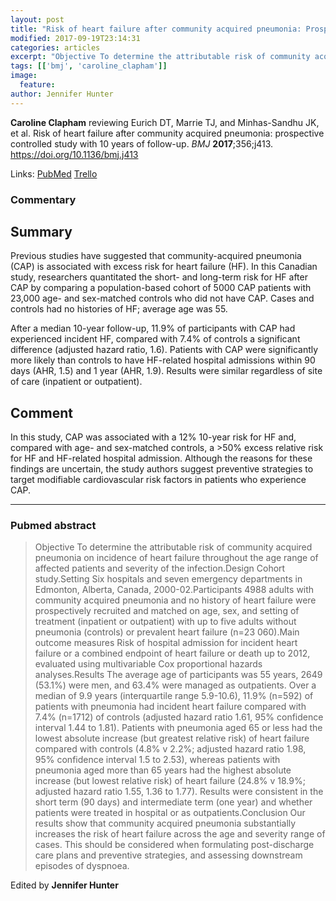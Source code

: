 ```yaml
---
layout: post
title: "Risk of heart failure after community acquired pneumonia: Prospective controlled study with 10 years of follow-up"
modified: 2017-09-19T23:14:31
categories: articles
excerpt: "Objective To determine the attributable risk of community acquired pneumonia on incidence of heart failure throughout the age range of affected patients and severity of the infection.Design Cohort study.Setting Six (Reviewed by Caroline Clapham)"
tags: [['bmj', 'caroline_clapham']]
image:
  feature:
author: Jennifer Hunter
---
```


__Caroline Clapham__ reviewing Eurich DT, Marrie TJ, and Minhas-Sandhu JK, et al. Risk of heart failure after community acquired pneumonia: prospective controlled study with 10 years of follow-up. _BMJ_ **2017**;356;j413. https://doi.org/10.1136/bmj.j413

Links: [PubMed](https://www.ncbi.nlm.nih.gov/pubmed/?term=28193610) [Trello](https://trello.com/c/loMGT426)

### Commentary

## Summary

Previous studies have suggested that community-acquired pneumonia (CAP) is associated with excess risk for heart failure (HF). In this Canadian study, researchers quantitated the short- and long-term risk for HF after CAP by comparing a population-based cohort of 5000 CAP patients with 23,000 age- and sex-matched controls who did not have CAP. Cases and controls had no histories of HF; average age was 55.

After a median 10-year follow-up, 11.9% of participants with CAP had experienced incident HF, compared with 7.4% of controls  a significant difference (adjusted hazard ratio, 1.6). Patients with CAP were significantly more likely than controls to have HF-related hospital admissions within 90 days (AHR, 1.5) and 1 year (AHR, 1.9). Results were similar regardless of site of care (inpatient or outpatient).

## Comment

In this study, CAP was associated with a 12% 10-year risk for HF and, compared with age- and sex-matched controls, a >50% excess relative risk for HF and HF-related hospital admission. Although the reasons for these findings are uncertain, the study authors suggest preventive strategies to target modifiable cardiovascular risk factors in patients who experience CAP.

---

### Pubmed abstract

> Objective To determine the attributable risk of community acquired pneumonia on incidence of heart failure throughout the age range of affected patients and severity of the infection.Design Cohort study.Setting Six hospitals and seven emergency departments in Edmonton, Alberta, Canada, 2000-02.Participants 4988 adults with community acquired pneumonia and no history of heart failure were prospectively recruited and matched on age, sex, and setting of treatment (inpatient or outpatient) with up to five adults without pneumonia (controls) or prevalent heart failure (n=23 060).Main outcome measures Risk of hospital admission for incident heart failure or a combined endpoint of heart failure or death up to 2012, evaluated using multivariable Cox proportional hazards analyses.Results The average age of participants was 55 years, 2649 (53.1%) were men, and 63.4% were managed as outpatients. Over a median of 9.9 years (interquartile range 5.9-10.6), 11.9% (n=592) of patients with pneumonia had incident heart failure compared with 7.4% (n=1712) of controls (adjusted hazard ratio 1.61, 95% confidence interval 1.44 to 1.81). Patients with pneumonia aged 65 or less had the lowest absolute increase (but greatest relative risk) of heart failure compared with controls (4.8% v 2.2%; adjusted hazard ratio 1.98, 95% confidence interval 1.5 to 2.53), whereas patients with pneumonia aged more than 65 years had the highest absolute increase (but lowest relative risk) of heart failure (24.8% v 18.9%; adjusted hazard ratio 1.55, 1.36 to 1.77). Results were consistent in the short term (90 days) and intermediate term (one year) and whether patients were treated in hospital or as outpatients.Conclusion Our results show that community acquired pneumonia substantially increases the risk of heart failure across the age and severity range of cases. This should be considered when formulating post-discharge care plans and preventive strategies, and assessing downstream episodes of dyspnoea.

Edited by __Jennifer Hunter__
